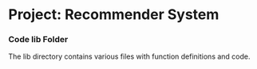 # Project: Recommender System

### Code lib Folder

The lib directory contains various files with function definitions and code.

